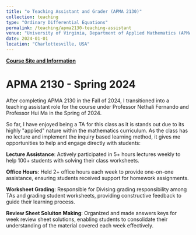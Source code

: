```yaml
---
title: "⚙️ Teaching Assistant and Grader (APMA 2130)"
collection: teaching
type: "Ordinary Differential Equations"
permalink: /teaching/apma2130-teaching-assistant
venue: "University of Virginia, Department of Applied Mathematics (APMA)"
date: 2024-01-01
location: "Charlottesville, USA"
---
```


[**Course Site and Information**](https://www.coursicle.com/virginia/courses/APMA/2130/)

APMA 2130 - Spring 2024
======
After completing APMA 2130 in the Fall of 2024, I transitioned into a teaching assistant role for the course under Professor Nethali Fernando and Professor Hui Ma in the Spring of 2024.

So far, I have enjoyed being a TA for this class as it is stands out due to its highly "applied" nature within the mathematics curriculum. As the class has no lecture and implement the inquiry based learning method, it gives me opportunities to help and engage directly with students:

**Lecture Assistance**: Actively participated in 5+ hours lectures weekly to help 100+ students with solving their class worksheets.  

**Office Hours**: Held 2+ office hours each week to provide one-on-one assistance, ensuring students received support for homework assignments.  

**Worksheet Grading**: Responsible for Divising grading responsibility among TAs and grading student worksheets, providing constructive feedback to guide their learning process.  

**Review Sheet Soluiton Making**: Organized and made answers keys for week review sheet solutions, enabling students to consolidate their understanding of the material covered each week effectively.
